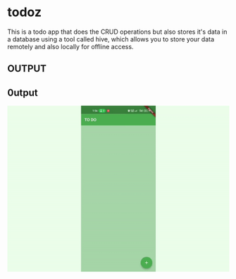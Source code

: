 # todoz

This is a todo app that does the CRUD operations but also stores it's data in a database using a tool called hive, which allows you to store your data remotely and also locally for offline access. 

## OUTPUT

## 0utput
![](https://github.com/emjaycodes/todoz/blob/master/todo.gif)
